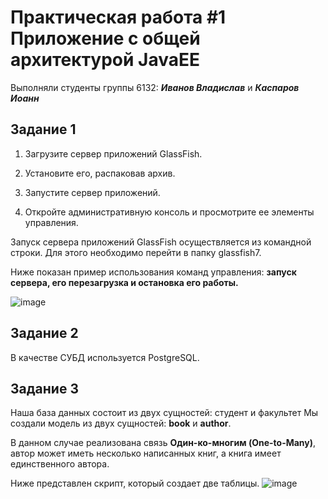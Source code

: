 # Практическая работа #1  Приложение с общей архитектурой JavaEE
Выполняли студенты группы 6132: ***Иванов Владислав*** и ***Каспаров Иоанн***  

## Задание 1 ##
1. Загрузите сервер приложений GlassFish.

2. Установите его, распаковав архив.

3. Запустите сервер приложений.

4. Откройте административную консоль и просмотрите ее элементы управления.

Запуск сервера приложений GlassFish осуществляется из командной строки. Для этого необходимо перейти в папку glassfish7.

Ниже показан пример использования команд управления: **запуск сервера, его перезагрузка и остановка его работы.**

![image](https://github.com/stillysyw/ESA-2023-/assets/154344530/4b35ebd4-fb3e-4bb5-943b-8674a87b603a)

## Задание 2 ##
В качестве СУБД используется PostgreSQL.

## Задание 3 ##

Наша база данных состоит из двух сущностей: студент и факультет
Мы создали модель из двух сущностей: **book** и **author**.

В данном случае реализована связь **Один-ко-многим (One-to-Many)**, автор может иметь несколько написанных книг, а книга имеет единственного автора.

Ниже представлен скрипт, который создает две таблицы. 
![image](https://github.com/stillysyw/ESA-2023-/assets/154344530/3be76de3-e1a7-462f-8e04-730db89b16e0)

